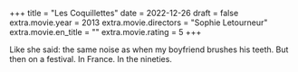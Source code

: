 +++
title = "Les Coquillettes"
date = 2022-12-26
draft = false
extra.movie.year = 2013
extra.movie.directors = "Sophie Letourneur"
extra.movie.en_title = ""
extra.movie.rating = 5
+++

Like she said: the same noise as when my boyfriend brushes his teeth. But then on a festival. In France. In the nineties.<!-- more -->